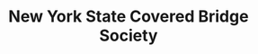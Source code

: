 ---
layout: repo
title: "New York State Covered Bridge Society"
id: 19275
permalink: repos/19275/
---